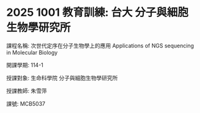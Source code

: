 # 2025 1001 教育訓練: 台大 分子與細胞生物學研究所

課程名稱:	次世代定序在分子生物學上的應用 Applications of NGS sequencing in Molecular Biology 

開課學期:	114-1 

授課對象:	生命科學院  分子與細胞生物學研究所  

授課教師:	朱雪萍 

課號:	MCB5037 
 
